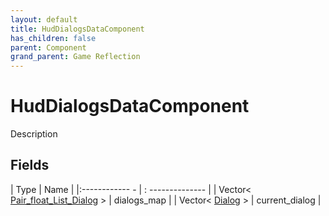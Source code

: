 ```yaml
---
layout: default
title: HudDialogsDataComponent
has_children: false
parent: Component
grand_parent: Game Reflection
---
```

# HudDialogsDataComponent
Description 

## Fields
| Type | Name |
|:------------ - | : -------------- |
| Vector< [Pair_float_List_Dialog](game-reflection/classes/pair_float__list__dialog.md) > | dialogs_map |
| Vector< [Dialog](game-reflection/classes/dialog.md) > | current_dialog |
